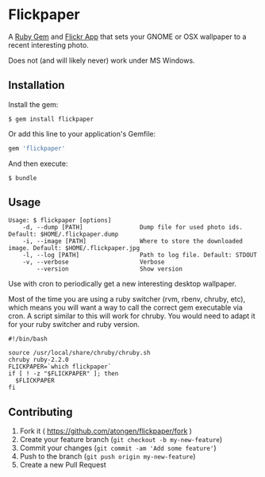 # Flickpaper

A [Ruby Gem](https://rubygems.org/gems/flickpaper) and [Flickr App](https://www.flickr.com/services/apps/72157658406991003)
that sets your GNOME or OSX wallpaper to a recent interesting photo.

Does not (and will likely never) work under MS Windows.

## Installation

Install the gem:

```shell
$ gem install flickpaper
```

Or add this line to your application's Gemfile:

```ruby
gem 'flickpaper'
```

And then execute:

```shell
$ bundle
```

## Usage

```shell
Usage: $ flickpaper [options]
    -d, --dump [PATH]                Dump file for used photo ids. Default: $HOME/.flickpaper.dump
    -i, --image [PATH]               Where to store the downloaded image. Default: $HOME/.flickpaper.jpg
    -l, --log [PATH]                 Path to log file. Default: STDOUT
    -v, --verbose                    Verbose
        --version                    Show version
```

Use with cron to periodically get a new interesting desktop wallpaper.

Most of the time you are using a ruby switcher (rvm, rbenv, chruby, etc), which means
you will want a way to call the correct gem executable via cron. A script similar to this will
work for chruby. You would need to adapt it for your ruby switcher and ruby version.

```shell
#!/bin/bash

source /usr/local/share/chruby/chruby.sh
chruby ruby-2.2.0
FLICKPAPER=`which flickpaper`
if [ ! -z "$FLICKPAPER" ]; then
  $FLICKPAPER
fi
```

## Contributing

1. Fork it ( https://github.com/atongen/flickpaper/fork )
2. Create your feature branch (`git checkout -b my-new-feature`)
3. Commit your changes (`git commit -am 'Add some feature'`)
4. Push to the branch (`git push origin my-new-feature`)
5. Create a new Pull Request
